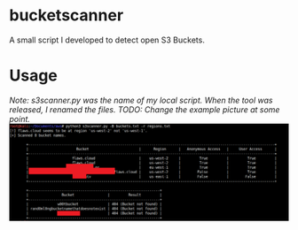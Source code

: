 # bucketscanner
A small script I developed to detect open S3 Buckets.

# Usage
_Note: s3scanner.py was the name of my local script. When the tool was released, I renamed the files._
_TODO: Change the example picture at some point._
![usage](https://raw.githubusercontent.com/CyberTrashPanda/bucketscanner/master/example.png)
